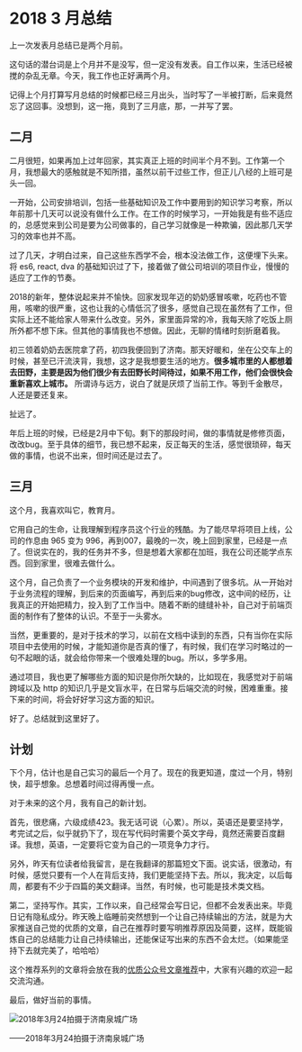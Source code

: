 # 2018 3 月总结

上一次发表月总结已是两个月前。

这句话的潜台词是上个月并不是没写，但一定没有发表。自工作以来，生活已经被搅的杂乱无章。今天，我工作也正好满两个月。

记得上个月打算写月总结的时候都已经三月出头，当时写了一半被打断，后来竟然忘了这回事。没想到，这一拖，竟到了三月底，那，一并写了罢。


## 二月


二月很短，如果再加上过年回家，其实真正上班的时间半个月不到。工作第一个月，我想最大的感触就是不知所措，虽然以前干过些工作，但正儿八经的上班可是头一回。

一开始，公司安排培训，包括一些基础知识及工作中要用到的知识学习考察，所以年前那十几天可以说没有做什么工作。在工作的时候学习，一开始我是有些不适应的，总感觉来到公司是要为公司做事的，自己学习就像是一种欺骗，因此那几天学习的效率也并不高。

过了几天，才明白过来，自己这些东西学不会，根本没法做工作，这便埋下头来。将 es6, react, dva 的基础知识过了下，接着做了做公司培训的项目作业，慢慢的适应了工作的节奏。

2018的新年，整体说起来并不愉快。回家发现年迈的奶奶感冒咳嗽，吃药也不管用，咳嗽的很严重，这也让我的心情低沉了很多，感觉自己现在虽然有了工作，但实际上还不能给家人带来什么改变。另外，家里面异常的冷，我每天除了吃饭上厕所外都不想下床。但其他的事情我也不想做。因此，无聊的情绪时刻折磨着我。

初三领着奶奶去医院拿了药，初四我便回到了济南。那天好暖和，坐在公交车上的时候，甚至已汗流浃背，我想，这才是我想要生活的地方。**很多城市里的人都想着去田野，主要是因为他们很少有去田野长时间待过，如果不用工作，他们会很快会重新喜欢上城市。** 所谓诗与远方，说白了就是厌烦了当前工作。等到千金散尽，人还是要还复来。

扯远了。

年后上班的时候，已经是2月中下旬。剩下的那段时间，做的事情就是修修页面，改改bug。至于具体的细节，我已想不起来，反正每天的生活，感觉很琐碎，每天做的事情，也说不出来，但时间还是过去了。

## 三月

这个月，我喜欢叫它，教育月。

它用自己的生命，让我理解到程序员这个行业的残酷。为了能尽早将项目上线，公司的作息由 965 变为 996，再到007，最晚的一次，晚上回到家里，已经是一点了。但说实在的，我的任务并不多，但是想着大家都在加班，我在公司还能学点东西。回到家里，很难去做什么。

这个月，自己负责了一个业务模块的开发和维护，中间遇到了很多坑。从一开始对于业务流程的理解，到后来的页面编写，再到后来的bug修改，这中间的经历，让我真正的开始把精力，投入到了工作当中。随着不断的缝缝补补，自己对于前端页面的制作有了整体的认识。不至于一头雾水。

当然，更重要的，是对于技术的学习，以前在文档中读到的东西，只有当你在实际项目中去使用的时候，才能知道你是否真的懂了，有时候，我们在学习时略过的一句不起眼的话，就会给你带来一个很难处理的bug。所以，多学多用。

通过项目，我也更了解哪些方面的知识是你所欠缺的，比如现在，我感觉对于前端跨域以及 http 的知识几乎是文盲水平，在日常与后端交流的时候，困难重重。接下来的时间，将会好好学习这方面的知识。

好了。总结就到这里好了。

## 计划


下个月，估计也是自己实习的最后一个月了。现在的我更知道，度过一个月，特别快，超乎想象。总想着时间过得再慢一点。

对于未来的这个月，我有自己的新计划。

首先，很悲痛，六级成绩423。我无话可说（心累）。所以，英语还是要坚持学，考完试之后，似乎就扔下了，现在写代码时需要个英文字母，竟然还需要百度翻译。我想，英语，一定要将它变为自己的一项竞争力才行。

另外，昨天有位读者给我留言，是在我翻译的那篇短文下面。说实话，很激动，有时候，感觉只要有一个人在背后支持，我们更能坚持下去。所以，我决定，以后每周，都要有不少于四篇的美文翻译。当然，有时候，也可能是技术类文档。

第二，坚持写作。其实，工作以来，自己经常会写日记，但都不会发表出来。毕竟日记有隐私成分。昨天晚上临睡前突然想到一个让自己持续输出的方法，就是为大家推送自己觉的优质的文章，自己在推荐时要写明推荐原因及简要，这样，既能锻炼自己的总结能力让自己持续输出，还能保证写出来的东西不会太烂。（如果能坚持下去就完美了，哈哈哈）

这个推荐系列的文章将会放在我的[优质公众号文章推荐](https://blog.csdn.net/young_light_lu/article/category/7535641)中，大家有兴趣的欢迎一起交流沟通。

最后，做好当前的事情。

![2018年3月24拍摄于济南泉城广场](http://p9h2m8jxq.bkt.clouddn.com/18-5-29/55809920.jpg)

——2018年3月24拍摄于济南泉城广场



